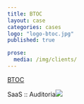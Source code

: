 ```yaml
---
title: BTOC
layout: case
categories: cases
logo: "logo-btoc.jpg"
published: true

prose:
  media: /img/clients/
---
```


[BTOC](http://www.btoc-brasil.com.br)

SaaS :: Auditoria![](/img/Koala.jpg)